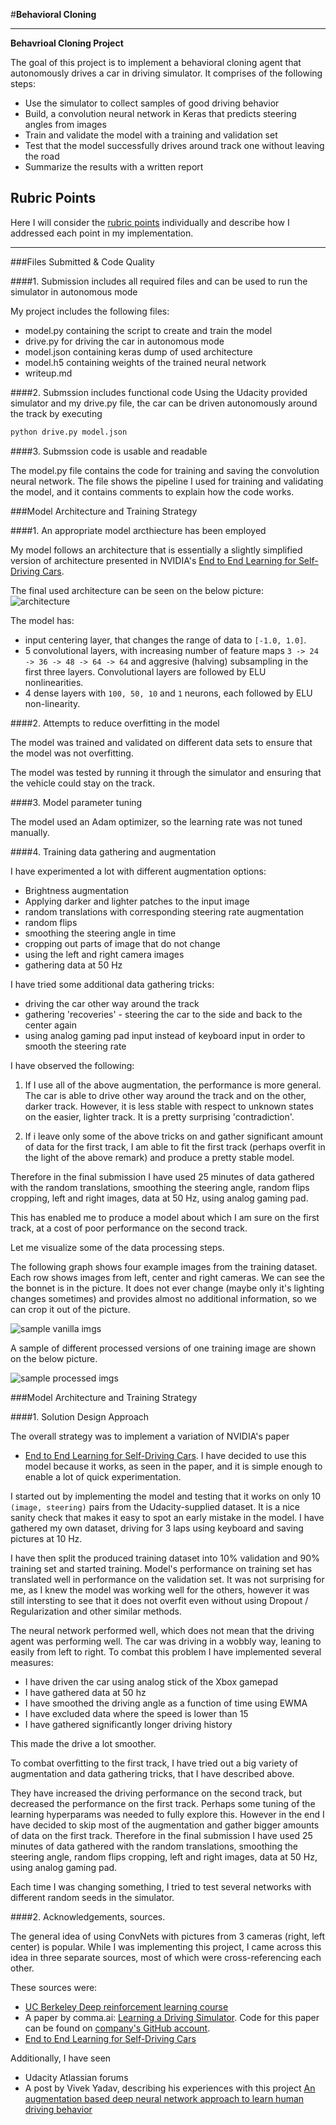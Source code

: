 #**Behavioral Cloning** 

---

**Behavrioal Cloning Project**

The goal of this project is to implement a behavioral cloning agent
that autonomously drives a car in driving simulator. It comprises of
the following steps:
* Use the simulator to collect samples of good driving behavior
* Build, a convolution neural network in Keras that predicts steering
   angles from images
* Train and validate the model with a training and validation set
* Test that the model successfully drives around track one
  without leaving the road
* Summarize the results with a written report


[//]: # (Image References)

[image1]: ./examples/placeholder.png "Model Visualization"
[image2]: ./examples/placeholder.png "Grayscaling"
[image3]: ./examples/placeholder_small.png "Recovery Image"
[image4]: ./examples/placeholder_small.png "Recovery Image"
[image5]: ./examples/placeholder_small.png "Recovery Image"
[image6]: ./examples/placeholder_small.png "Normal Image"
[image7]: ./examples/placeholder_small.png "Flipped Image"

## Rubric Points
Here I will consider the
[rubric points](https://review.udacity.com/#!/rubrics/432/view)
individually and describe how I addressed each point in my implementation.  

---
###Files Submitted & Code Quality

####1. Submission includes all required files and can be used to run the simulator in autonomous mode

My project includes the following files:
* model.py containing the script to create and train the model
* drive.py for driving the car in autonomous mode
* model.json containing keras dump of used architecture 
* model.h5 containing weights of the trained neural network
* writeup.md

####2. Submssion includes functional code
Using the Udacity provided simulator and my drive.py file, the car can be driven autonomously
around the track by executing 
```sh
python drive.py model.json
```

####3. Submssion code is usable and readable

The model.py file contains the code for training and saving the convolution
neural network.  The file shows the pipeline I used for training and validating
the model, and it contains comments to explain how the code works.

###Model Architecture and Training Strategy

####1. An appropriate model arcthiecture has been employed

My model follows an architecture that is essentially a slightly simplified
version of architecture presented in NVIDIA's
[End to End Learning for Self-Driving Cars](https://images.nvidia.com/content/tegra/automotive/images/2016/solutions/pdf/end-to-end-dl-using-px.pdf).

    
    
The final used architecture can be seen on the below picture:
![architecture](imgs/model.png)


The model has:

* input centering layer, that changes the range of data to `[-1.0, 1.0]`.
* 5 convolutional layers, with increasing number of feature maps 
   `3 -> 24 -> 36 -> 48 -> 64 -> 64` and aggresive (halving) subsampling in
   the first three layers. Convolutional layers are followed by ELU nonlinearities.
* 4 dense layers with `100, 50, 10` and `1` neurons, each followed by ELU
  non-linearity.


####2. Attempts to reduce overfitting in the model

The model was trained and validated on different data sets to ensure that the model
was not overfitting.

The model was tested by running it through the simulator and ensuring that the vehicle 
could stay on the track.

####3. Model parameter tuning

The model used an Adam optimizer, so the learning rate was not tuned manually.

####4. Training data gathering and augmentation


I have experimented a lot with different augmentation options:
* Brightness augmentation 
* Applying darker and lighter patches to the input image
* random translations with corresponding steering rate augmentation
* random flips
* smoothing the steering angle in time
* cropping out parts of image that do not change
* using the left and right camera images
* gathering data at 50 Hz


I have tried some additional data gathering tricks:
* driving the car other way around the track
* gathering 'recoveries' - steering the car to the side and back to the center
  again
* using analog gaming pad input instead of keyboard input in order to smooth 
  the steering rate
  
  
I have observed the following:
1) If I use all of the above augmentation, the performance is more general. The
 car is able to drive other way around the track and on the other, darker
track. However, it is less stable with respect to unknown states on the easier,
lighter track. It is a pretty surprising 'contradiction'.
   
2) If i leave only some of the above tricks on and gather significant amount of
   data for the first track, I am able to fit the first track (perhaps overfit in
   the light of the above remark) and produce a pretty stable model.
   
Therefore in the final submission I have used 25 minutes of data gathered with
the random translations, smoothing the steering angle, random flips cropping,
left and right images, data at 50 Hz, using analog gaming pad.

This has enabled me to produce a model about which I am sure on the first
track, at a cost of poor performance on the second track.

Let me visualize some of the data processing steps.

The following graph shows four example images from the training dataset.  Each
row shows images from left, center and right cameras.  We can see the the
bonnet is in the picture. It does not ever change (maybe only it's lighting
changes sometimes) and provides almost no additional information, so we can
crop it out of the picture.

![sample vanilla imgs](imgs/vanilla.png)

A sample of different processed versions of one training image are shown on
the below picture.

![sample processed imgs](imgs/processed.png)



###Model Architecture and Training Strategy

####1. Solution Design Approach

The overall strategy was to implement a variation of NVIDIA's paper
* [End to End Learning for Self-Driving Cars](https://images.nvidia.com/content/tegra/automotive/images/2016/solutions/pdf/end-to-end-dl-using-px.pdf).
I have decided to use this model because it works, as seen in the paper, and it
is simple enough to enable a lot of quick experimentation.

I started out by implementing the model and testing that it works on only 10
`(image, steering)` pairs from the Udacity-supplied dataset. It is a nice
sanity check that makes it easy to spot an early mistake in the model. I have
gathered my own dataset, driving for 3 laps using keyboard and saving pictures
at 10 Hz.

I have then split the produced training dataset into 10% validation and 90%
training set and started training. Model's performance on training set 
has translated well in performance on the validation set. It was not
surprising for me, as I knew the model was working well for the others,
however it was still intersting to see that it does not overfit 
even without using Dropout / Regularization and other similar methods.

The neural network performed well, which does not mean that the driving agent
was performing well. The car was driving in a wobbly way, leaning to easily
from left to right. To combat this problem I have implemented several measures:
* I have driven the car using analog stick of the Xbox gamepad 
* I have gathered data at 50 hz
* I have smoothed the driving angle as a function of time using EWMA
* I have excluded data where the speed is lower than 15
* I have gathered significantly longer driving history

This made the drive a lot smoother.

To combat overfitting to the first track, I have tried out a big variety of 
augmentation and data gathering tricks, that I have described above.

They have increased the driving performance on the second track, but 
decreased the performance on the first track. Perhaps some tuning of
the learning hyperparams was needed to fully explore this.
However in the end I have decided to skip most of the augmentation and
gather bigger amounts of data on the first track.
Therefore in the final submission I have used 25 minutes of data gathered with
the random translations, smoothing the steering angle, random flips cropping,
left and right images, data at 50 Hz, using analog gaming pad.

Each time I was changing something, I tried to test several networks with 
different random seeds in the simulator.

####2. Acknowledgements, sources.

The general idea of using ConvNets with pictures from 3 cameras (right, left
center) is popular. While I was implementing this project, I came across
this idea in three separate sources, most of which were cross-referencing
each other.

These sources were:

* [UC Berkeley Deep reinforcement learning course](http://rll.berkeley.edu/deeprlcourse/)
* A paper by comma.ai: [Learning a Driving Simulator](https://arxiv.org/abs/1608.01230).
  Code for this paper can be found on [company's GitHub account](https://github.com/commaai/research).
* [End to End Learning for Self-Driving Cars](https://images.nvidia.com/content/tegra/automotive/images/2016/solutions/pdf/end-to-end-dl-using-px.pdf)


Additionally, I have seen 
* Udacity Atlassian forums
* A post by Vivek Yadav, describing his experiences with this project
[An augmentation based deep neural network approach to learn human driving behavior](https://chatbotslife.com/using-augmentation-to-mimic-human-driving-496b569760a9#.5zyhj4mam)
